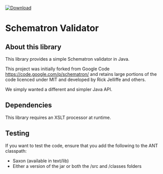 [ ![Download](https://api.bintray.com/packages/pageseeder/maven/schematron/images/download.svg) ](https://bintray.com/pageseeder/maven/schematron/_latestVersion)

# Schematron Validator

## About this library

This library provides a simple Schematron validator in Java.

This project was initially forked from Google Code <https://code.google.com/p/schematron/> and 
retains large portions of the code licenced under MIT and developed by Rick Jelliffe and others.

We simply wanted a different and simpler Java API.

## Dependencies

This library requires an XSLT processor at runtime.

## Testing

If you want to test the code, ensure that you add the following to the ANT classpath:
- Saxon (available in text/lib)
- Either a version of the jar or both the /src and /classes folders
